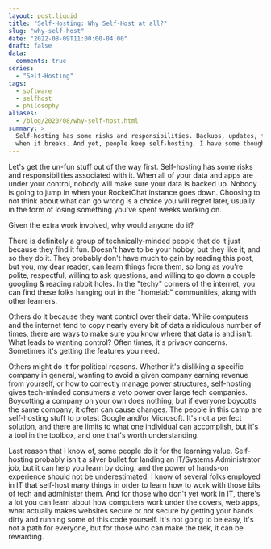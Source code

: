 ```yaml
---
layout: post.liquid
title: "Self-Hosting: Why Self-Host at all?"
slug: "why-self-host"
date: "2022-08-09T11:00:00-04:00"
draft: false
data:
  comments: true
series:
  - "Self-Hosting"
tags:
  - software
  - selfhost
  - philosophy
aliases:
  - /blog/2020/08/why-self-host.html
summary: >
  Self-hosting has some risks and responsibilities. Backups, updates, fixing it
  when it breaks. And yet, people keep self-hosting. I have some thoughts.
---
```


Let's get the un-fun stuff out of the way first. Self-hosting has some risks and responsibilities associated with it. When all of your data and apps are under your control, nobody will make sure your data is backed up. Nobody is going to jump in when your RocketChat instance goes down. Choosing to not think about what can go wrong is a choice you will regret later, usually in the form of losing something you've spent weeks working on.

Given the extra work involved, why would anyone do it?

There is definitely a group of technically-minded people that do it just because they find it fun. Doesn't have to be your hobby, but they like it, and so they do it. They probably don't have much to gain by reading this post, but you, my dear reader, can learn things from them, so long as you're polite, respectful, willing to ask questions, and willing to go down a couple googling & reading rabbit holes. In the "techy" corners of the internet, you can find these folks hanging out in the "homelab" communities, along with other learners.

Others do it because they want control over their data. While computers and the internet tend to copy nearly every bit of data a ridiculous number of times, there are ways to make sure you know where that data is and isn't. What leads to wanting control? Often times, it's privacy concerns. Sometimes it's getting the features you need.

Others might do it for political reasons. Whether it's disliking a specific company in general, wanting to avoid a given company earning revenue from yourself, or how to correctly manage power structures, self-hosting gives tech-minded consumers a veto power over large tech companies. Boycotting a company on your own does nothing, but if everyone boycotts the same company, it often can cause changes. The people in this camp are self-hosting stuff to protest Google and/or Microsoft. It's not a perfect solution, and there are limits to what one individual can accomplish, but it's a tool in the toolbox, and one that's worth understanding.

Last reason that I know of, some people do it for the learning value. Self-hosting probably isn't a silver bullet for landing an IT/Systems Administrator job, but it can help you learn by doing, and the power of hands-on experience should not be underestimated. I know of several folks employed in IT that self-host many things in order to learn how to work with those bits of tech and administer them. And for those who don't yet work in IT, there's a lot you can learn about how computers work under the covers, web apps, what actually makes websites secure or not secure by getting your hands dirty and running some of this code yourself. It's not going to be easy, it's not a path for everyone, but for those who can make the trek, it can be rewarding.
